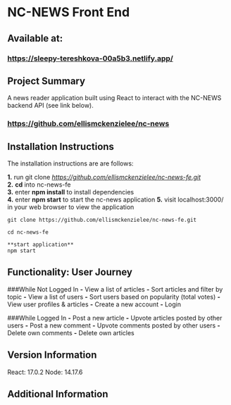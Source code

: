 # NC-NEWS Front End

## Available at:

### https://sleepy-tereshkova-00a5b3.netlify.app/

## Project Summary

A news reader application built using React to interact with the NC-NEWS backend API (see link below).
### https://github.com/ellismckenzielee/nc-news

## Installation Instructions

The installation instructions are are follows:

**1.** run git clone *https://github.com/ellismckenzielee/nc-news-fe.git*  
**2.** **cd** into nc-news-fe  
**3.** enter **npm install** to install dependencies  
**4.** enter **npm start** to start the nc-news application
**5.** visit localhost:3000/ in your web browser to view the application

```
git clone https://github.com/ellismckenzielee/nc-news-fe.git

cd nc-news-fe

**start application**
npm start
```

## Functionality: User Journey

###While Not Logged In
**-** View a list of articles
**-** Sort articles and filter by topic
**-** View a list of users
**-** Sort users based on popularity (total votes)
**-** View user profiles & articles
**-** Create a new account
**-** Login

###While Logged In
**-** Post a new article
**-** Upvote articles posted by other users
**-** Post a new comment
**-** Upvote comments posted by other users
**-** Delete own comments
**-** Delete own articles

## Version Information

React: 17.0.2
Node: 14.17.6

## Additional Information
